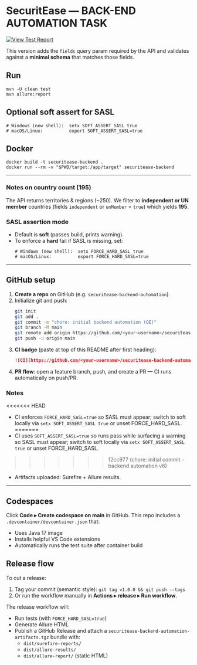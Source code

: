 # SecuritEase — BACK-END AUTOMATION TASK

[![View Test Report](https://img.shields.io/badge/View%20Latest%20Test%20Report-blue?style=for-the-badge)](https://garethh6.github.io/securitease-backend-automation/)



This version adds the `fields` query param required by the API and validates against a **minimal schema** that matches those fields.

## Run
```
mvn -U clean test
mvn allure:report
```

## Optional soft assert for SASL
```
# Windows (new shell):  setx SOFT_ASSERT_SASL true
# macOS/Linux:          export SOFT_ASSERT_SASL=true
```

## Docker
```
docker build -t securitease-backend .
docker run --rm -v "$PWD/target:/app/target" securitease-backend
```

---

### Notes on country count (195)
The API returns territories & regions (~250). We filter to **independent or UN member** countries (fields `independent` or `unMember` = `true`) which yields **195**.

### SASL assertion mode
- Default is **soft** (passes build, prints warning).  
- To enforce a **hard** fail if SASL is missing, set:
  ```
  # Windows (new shell):  setx FORCE_HARD_SASL true
  # macOS/Linux:          export FORCE_HARD_SASL=true
  ```


---

## GitHub setup

1. **Create a repo** on GitHub (e.g. `securitease-backend-automation`).
2. Initialize git and push:
   ```bash
   git init
   git add .
   git commit -m "chore: initial backend automation (QE)"
   git branch -M main
   git remote add origin https://github.com/<your-username>/securitease-backend-automation.git
   git push -u origin main
   ```
3. **CI badge** (paste at top of this README after first heading):
   ```markdown
   ![CI](https://github.com/<your-username>/securitease-backend-automation/actions/workflows/ci.yml/badge.svg)
   ```
4. **PR flow**: open a feature branch, push, and create a PR — CI runs automatically on push/PR.

### Notes
<<<<<<< HEAD
- CI enforces `FORCE_HARD_SASL=true` so SASL must appear; switch to soft locally via `setx SOFT_ASSERT_SASL true` or unset FORCE_HARD_SASL.
=======
- CI uses `SOFT_ASSERT_SASL=true` so runs pass while surfacing a warning so SASL must appear; switch to soft locally via `setx SOFT_ASSERT_SASL true` or unset FORCE_HARD_SASL.
>>>>>>> 12cc977 (chore: initial commit - backend automation v6)
- Artifacts uploaded: Surefire + Allure results.


---

## Codespaces

Click **Code ▸ Create codespace on main** in GitHub. This repo includes a `.devcontainer/devcontainer.json` that:
- Uses Java 17 image
- Installs helpful VS Code extensions
- Automatically runs the test suite after container build

## Release flow

To cut a release:
1. Tag your commit (semantic style): `git tag v1.0.0 && git push --tags`
2. Or run the workflow manually in **Actions ▸ release ▸ Run workflow**.

The release workflow will:
- Run tests (with `FORCE_HARD_SASL=true`)
- Generate Allure HTML
- Publish a GitHub Release and attach a `securitease-backend-automation-artifacts.tgz` bundle with:
  - `dist/surefire-reports/`
  - `dist/allure-results/`
  - `dist/allure-report/` (static HTML)

